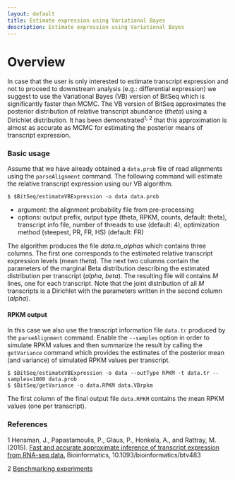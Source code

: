 ```yaml
---
layout: default
title: Estimate expression using Variational Bayes
description: Estimate expression using Variational Bayes
---
```


# Overview

In case that the user is only interested to estimate transcript expression and not to proceed to downstream analysis (e.g.: differential expression) we suggest to use the Variational Bayes (VB) version of BitSeq which is significantly faster than MCMC. The VB version of BitSeq approximates the posterior distribution of relative transcript abundance (*theta*) using a Dirichlet distribution. It has been demonstrated<sup>1, 2</sup> that this approximation is almost as accurate as MCMC for estimating the posterior means of transcript expression. 

### Basic usage

Assume that we have already obtained a `data.prob` file of read alignments using the `parseAlignment` command. The following command will estimate the relative transcript expression using our VB algorithm.

```
$ $BitSeq/estimateVBExpression -o data data.prob
```

 * argument: the alignment probability file from pre-processing
 * options: output prefix, output type (theta, RPKM, counts, default: theta), transcript info file, number of threads to use (default: 4), optimization method (steepest, PR, FR, HS) (default: FR)

The algorithm produces the file *data.m_alphas* which contains three columns. The first one corresponds to the estimated relative transcript expression levels (mean *theta*). The next two columns contain the parameters of the marginal Beta distribution describing the estimated distribution per transcript (*alpha*, *beta*). The resulting file will contains *M* lines, one for each transcript. Note that the joint distribution of all *M* transcripts is a Dirichlet with the parameters written in the second column (*alpha*).

#### RPKM output

In this case we also use the transcript information file `data.tr` produced by the `parseAlignment` command. Enable the `--samples` option in order to simulate RPKM values and then summarize the result by calling the `getVariance` command which provides the estimates of the posterior mean (and variance) of simulated RPKM values per transcript.

```
$ $BitSeq/estimateVBExpression -o data --outType RPKM -t data.tr --samples=1000 data.prob
$ $BitSeq/getVariance -o data.RPKM data.VBrpkm
```

The first column of the final output file `data.RPKM` contains the mean RPKM values (one per transcript).

### References

 1 Hensman, J., Papastamoulis, P., Glaus, P., Honkela, A., and Rattray, M. (2015). [Fast and accurate approximate inference of transcript expression from RNA-seq data.](http://bioinformatics.oxfordjournals.org/content/early/2015/09/04/bioinformatics.btv483) Bioinformatics, 10.1093/bioinformatics/btv483
 
 2 [Benchmarking experiments](https://github.com/BitSeq/BitSeqVB_benchmarking)
